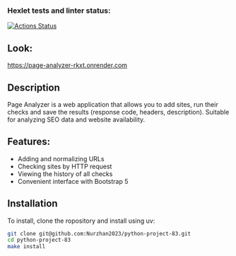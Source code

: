 ### Hexlet tests and linter status:
[![Actions Status](https://github.com/Nurzhan2023/python-project-83/actions/workflows/hexlet-check.yml/badge.svg)](https://github.com/Nurzhan2023/python-project-83/actions)

## Look:
https://page-analyzer-rkxt.onrender.com

## Description

Page Analyzer is a web application that allows you to add sites, run their checks and save the results (response code, headers, description). Suitable for analyzing SEO data and website availability.

## Features:
- Adding and normalizing URLs
- Checking sites by HTTP request
- Viewing the history of all checks
- Convenient interface with Bootstrap 5

## Installation

To install, clone the ropository and install using uv:

```bash
git clone git@github.com:Nurzhan2023/python-project-83.git
cd python-project-83
make install
```









